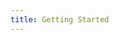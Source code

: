 ```yaml
---
title: Getting Started
---
```


<ExternalRedirect href="https://docs.starswap.xyz/sdk/2.0.0/reference/getting-started" />
